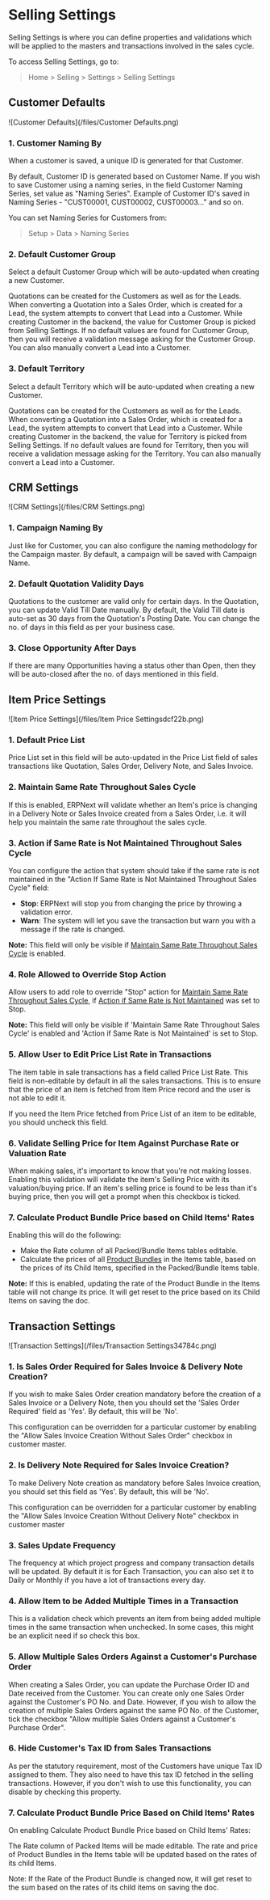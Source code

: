 
# Selling Settings



Selling Settings is where you can define properties and validations which will be applied to the masters and transactions involved in the sales cycle.


To access Selling Settings, go to:



> 
> Home > Selling > Settings > Selling Settings
> 
> 
> 


## Customer Defaults


![Customer Defaults](/files/Customer Defaults.png)


### 1. Customer Naming By


When a customer is saved, a unique ID is generated for that Customer.


By default, Customer ID is generated based on Customer Name. If you wish to save Customer using a naming series, in the field Customer Naming Series, set value as "Naming Series". Example of Customer ID's saved in Naming Series - "CUST00001, CUST00002, CUST00003..." and so on.


You can set Naming Series for Customers from:



> 
> Setup > Data > Naming Series
> 
> 
> 


### 2. Default Customer Group


Select a default Customer Group which will be auto-updated when creating a new Customer.


Quotations can be created for the Customers as well as for the Leads. When converting a Quotation into a Sales Order, which is created for a Lead, the system attempts to convert that Lead into a Customer. While creating Customer in the backend, the value for Customer Group is picked from Selling Settings. If no default values are found for Customer Group, then you will receive a validation message asking for the Customer Group. You can also manually convert a Lead into a Customer.


### 3. Default Territory


Select a default Territory which will be auto-updated when creating a new Customer.


Quotations can be created for the Customers as well as for the Leads. When converting a Quotation into a Sales Order, which is created for a Lead, the system attempts to convert that Lead into a Customer. While creating Customer in the backend, the value for Territory is picked from Selling Settings. If no default values are found for Territory, then you will receive a validation message asking for the Territory. You can also manually convert a Lead into a Customer.


## CRM Settings


![CRM Settings](/files/CRM Settings.png)


### 1. Campaign Naming By


Just like for Customer, you can also configure the naming methodology for the Campaign master. By default, a campaign will be saved with Campaign Name.


### 2. Default Quotation Validity Days


Quotations to the customer are valid only for certain days. In the Quotation, you can update Valid Till Date manually. By default, the Valid Till date is auto-set as 30 days from the Quotation's Posting Date. You can change the no. of days in this field as per your business case.


### 3. Close Opportunity After Days


If there are many Opportunities having a status other than Open, then they will be auto-closed after the no. of days mentioned in this field.


## Item Price Settings


![Item Price Settings](/files/Item Price Settingsdcf22b.png)


### 1. Default Price List


Price List set in this field will be auto-updated in the Price List field of sales transactions like Quotation, Sales Order, Delivery Note, and Sales Invoice.


### 2. Maintain Same Rate Throughout Sales Cycle


If this is enabled, ERPNext will validate whether an Item's price is changing in a Delivery Note or Sales Invoice created from a Sales Order, i.e. it will help you maintain the same rate throughout the sales cycle.


### 3. Action if Same Rate is Not Maintained Throughout Sales Cycle


You can configure the action that system should take if the same rate is not maintained in the "Action If Same Rate is Not Maintained Throughout Sales Cycle" field:


* **Stop**: ERPNext will stop you from changing the price by throwing a validation error.
* **Warn**: The system will let you save the transaction but warn you with a message if the rate is changed.


**Note:** This field will only be visible if [Maintain Same Rate Throughout Sales Cycle](/docs/en/selling/selling-settings#2-maintain-same-rate-throughout-sales-cycle) is enabled.


### 4. Role Allowed to Override Stop Action


Allow users to add role to override "Stop" action for [Maintain Same Rate Throughout Sales Cycle](/docs/en/selling/selling-settings#2-maintain-same-rate-throughout-sales-cycle), if [Action if Same Rate is Not Maintained](/docs/en/selling/selling-settings#3-action-if-same-rate-is-not-maintained-throughout-sales-cycle) was set to Stop.


**Note:** This field will only be visible if 'Maintain Same Rate Throughout Sales Cycle' is enabled and 'Action if Same Rate is Not Maintained' is set to Stop.


### 5. Allow User to Edit Price List Rate in Transactions


The item table in sale transactions has a field called Price List Rate. This field is non-editable by default in all the sales transactions. This is to ensure that the price of an item is fetched from Item Price record and the user is not able to edit it.


If you need the Item Price fetched from Price List of an item to be editable, you should uncheck this field.


### 6. Validate Selling Price for Item Against Purchase Rate or Valuation Rate


When making sales, it's important to know that you're not making losses. Enabling this validation will validate the item's Selling Price with its valuation/buying price. If an item's selling price is found to be less than it's buying price, then you will get a prompt when this checkbox is ticked.


### 7. Calculate Product Bundle Price based on Child Items' Rates


Enabling this will do the following:


* Make the Rate column of all Packed/Bundle Items tables editable.
* Calculate the prices of all [Product Bundles](/docs/en/selling/product-bundle) in the Items table, based on the prices of its Child Items, specified in the Packed/Bundle Items table.


**Note:** If this is enabled, updating the rate of the Product Bundle in the Items table will not change its price. It will get reset to the price based on its Child Items on saving the doc.


## Transaction Settings


![Transaction Settings](/files/Transaction Settings34784c.png)


### 1. Is Sales Order Required for Sales Invoice & Delivery Note Creation?


If you wish to make Sales Order creation mandatory before the creation of a Sales Invoice or a Delivery Note, then you should set the 'Sales Order Required' field as 'Yes'. By default, this will be 'No'.


This configuration can be overridden for a particular customer by enabling the "Allow Sales Invoice Creation Without Sales Order" checkbox in customer master.


### 2. Is Delivery Note Required for Sales Invoice Creation?


To make Delivery Note creation as mandatory before Sales Invoice creation, you should set this field as 'Yes'. By default, this will be 'No'.


This configuration can be overridden for a particular customer by enabling the "Allow Sales Invoice Creation Without Delivery Note" checkbox in customer master


### 3. Sales Update Frequency


The frequency at which project progress and company transaction details will be updated. By default it is for Each Transaction, you can also set it to Daily or Monthly if you have a lot of transactions every day.


### 4. Allow Item to be Added Multiple Times in a Transaction


This is a validation check which prevents an item from being added multiple times in the same transaction when unchecked. In some cases, this might be an explicit need if so check this box.


### 5. Allow Multiple Sales Orders Against a Customer's Purchase Order


When creating a Sales Order, you can update the Purchase Order ID and Date received from the Customer. You can create only one Sales Order against the Customer's PO No. and Date. However, if you wish to allow the creation of multiple Sales Orders against the same PO No. of the Customer, tick the checkbox "Allow multiple Sales Orders against a Customer's Purchase Order".


### 6. Hide Customer's Tax ID from Sales Transactions


As per the statutory requirement, most of the Customers have unique Tax ID assigned to them. They also need to have this tax ID fetched in the selling transactions. However, if you don't wish to use this functionality, you can disable by checking this property.


### 7. Calculate Product Bundle Price Based on Child Items' Rates


On enabling Calculate Product Bundle Price based on Child Items' Rates:


The Rate column of Packed Items will be made editable.
The rate and price of Product Bundles in the Items table will be updated based on the rates of its child Items.


Note: If the Rate of the Product Bundle is changed now, it will get reset to the sum based on the rates of its child items on saving the doc.




